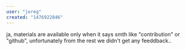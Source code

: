 ```yaml
---
user: "joreg"
created: "1476922846"
---
```


ja, materials are available only when it says smth like "contribution" or "github", unfortunately from the rest we didn't get any feeddback..
